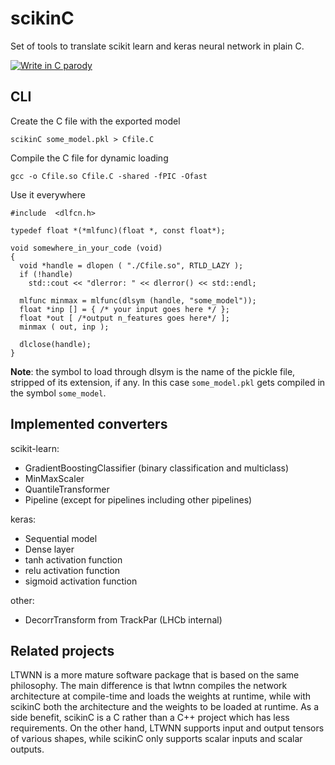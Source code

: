 # scikinC
Set of tools to translate scikit learn and keras neural network in plain C. 

[![Write in C parody](https://img.youtube.com/vi/1S1fISh-pag/0.jpg)](https://www.youtube.com/watch?v=1S1fISh-pag)


## CLI

Create the C file with the exported model
```
scikinC some_model.pkl > Cfile.C
```

Compile the C file for dynamic loading 
```
gcc -o Cfile.so Cfile.C -shared -fPIC -Ofast
```

Use it everywhere
```
#include  <dlfcn.h>

typedef float *(*mlfunc)(float *, const float*);

void somewhere_in_your_code (void)
{
  void *handle = dlopen ( "./Cfile.so", RTLD_LAZY );
  if (!handle)
    std::cout << "dlerror: " << dlerror() << std::endl; 

  mlfunc minmax = mlfunc(dlsym (handle, "some_model")); 
  float *inp [] = { /* your input goes here */ };
  float *out [ /*output n_features goes here*/ ];
  minmax ( out, inp ); 

  dlclose(handle); 
}
```
**Note**: the symbol to load through dlsym is the name of the pickle file, 
stripped of its extension, if any. In this case `some_model.pkl` gets compiled 
in the symbol `some_model`. 

## Implemented converters

scikit-learn:
 * GradientBoostingClassifier (binary classification and multiclass)
 * MinMaxScaler 
 * QuantileTransformer
 * Pipeline (except for pipelines including other pipelines)

keras:
 * Sequential model
 * Dense layer 
 * tanh activation function
 * relu activation function 
 * sigmoid activation function 

other:
 * DecorrTransform from TrackPar (LHCb internal) 

## Related projects
LTWNN is a more mature software package that is based on the same philosophy. The main difference is that lwtnn compiles the network architecture at compile-time and loads the weights at runtime, while with scikinC both the architecture and the weights to be loaded at runtime. As a side benefit, scikinC is a C rather than a C++ project which has less requirements. On the other hand, LTWNN supports input and output tensors of various shapes, while scikinC only supports scalar inputs and scalar outputs.
